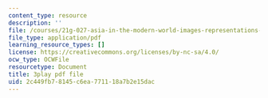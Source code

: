 ```yaml
---
content_type: resource
description: ''
file: /courses/21g-027-asia-in-the-modern-world-images-representations-fall-2016/2c449fb78145c6ea771118a7b2e15dac_1801226.pdf
file_type: application/pdf
learning_resource_types: []
license: https://creativecommons.org/licenses/by-nc-sa/4.0/
ocw_type: OCWFile
resourcetype: Document
title: 3play pdf file
uid: 2c449fb7-8145-c6ea-7711-18a7b2e15dac
---
```

